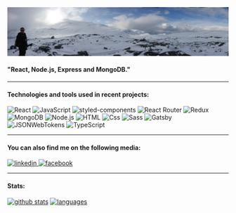 <img src='/longView.JPG' alt='myPoorFeet'/>

#### "React, Node.js, Express and MongoDB." 


---

#### Technologies and tools used in recent projects:
<p>
  <img alt="React" src="https://img.shields.io/badge/React-61DAFB?logo=react&logoColor=white&style=flat" />
  <img alt="JavaScript" src="https://img.shields.io/badge/JavaScript-F7DF1E?logo=javascript&logoColor=white&style=flat" />
  <img alt="styled-components" src="https://img.shields.io/badge/styled-components-DB7093?logo=styled-components&logoColor=white&style=flat" />
  <img alt="React Router" src="https://img.shields.io/badge/React Router-CA4245?logo=React-router&logoColor=white&style=flat" />
  <img alt="Redux" src="https://img.shields.io/badge/Redux-764ABC?logo=Redux&logoColor=white&style=flat" />
  <img alt="MongoDB" src="https://img.shields.io/badge/MongoDB-47A248?logo=mongodb&logoColor=white&style=flat" />
  <img alt="Node.js" src="https://img.shields.io/badge/Node.js-339933?logo=node.js&logoColor=white&style=flat" />
  <img alt="HTML" src="https://img.shields.io/badge/HTML-E34F26?logo=html5&logoColor=white&style=flat" />
  <img alt="Css" src="https://img.shields.io/badge/CSS-1572B6?logo=css3&logoColor=white&style=flat" />
  <img alt="Sass" src="https://img.shields.io/badge/Sass-CC6699?logo=sass&logoColor=white&style=flat" />
  <img alt="Gatsby" src="https://img.shields.io/badge/Gatsby-663399?logo=gatsby&logoColor=white&style=flat" />
  <img alt="JSONWebTokens" src="https://img.shields.io/badge/JSON Web Tokens-000000?logo=json-web-tokens&logoColor=white&style=flat" />
  <img alt="TypeScript" src="https://badgen.net/badge/TS/Strict "Strict TypeScript Checked"/>
</p>

---

#### You can also find me on the following media:
<p>
<a href='https://www.linkedin.com/in/maciej-figat/'>
<img alt="linkedin" src="https://img.shields.io/badge/LinkedIn-0077B5?logo=linkedin&logoColor=white&style=flat" />
</a>
<a href='https://www.facebook.com/maciej.figat/'>
<img alt="facebook" src="https://img.shields.io/badge/Facebook-1877F2?logo=Facebook&logoColor=white&style=flat" />
</a>
</p>

---
#### Stats:
<a href="https://github-readme-stats.vercel.app/api?username=maciejfigat&count_private=true&title_color=FD9047&icon_color=FD9047&text_color=C0FFEE&custom_title=Maciej+Figat's+GitHub+Stats&show_icons=true&theme=dark&card_width=150&hide=issues,prs,contribs"><img alt="github stats" src="https://img.shields.io/badge/Github Stats-181717?logo=github&logoColor=white&style=flat"/></a>
<a href="https://github-readme-stats.vercel.app/api/top-langs/?username=maciejfigat"><img alt="languages" src="https://img.shields.io/badge/Most Used Languages-1877F2?logo=JavaScript&logoColor=white&style=flat"/></a>
<!-- <img
  src="https://github-readme-stats.vercel.app/api?username=maciejfigat&count_private=true&title_color=FD9047&icon_color=FD9047&text_color=C0FFEE&custom_title=Maciej+Figat's+GitHub+Stats&show_icons=true&theme=dark&card_width=150&hide=issues,prs,contribs"
/> -->

